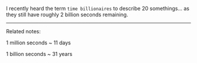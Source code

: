 I recently heard the term `time billionaires` to describe 20 somethings...
as they still have roughly 2 billion seconds remaining.

___

Related notes: 

1 million seconds ~ 11 days

1 billion seconds ~ 31 years
